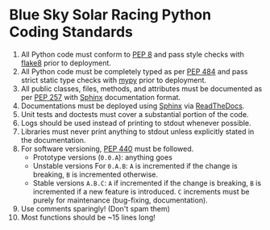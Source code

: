 # Blue Sky Solar Racing Python Coding Standards

1. All Python code must conform to [PEP 8](https://peps.python.org/pep-0008/) and pass style checks with [flake8](https://flake8.pycqa.org/en/latest/) prior to deployment.
2. All Python code must be completely typed as per [PEP 484](https://peps.python.org/pep-0484/) and pass strict static type checks with [mypy](https://mypy-lang.org/) prior to deployment.
3. All public classes, files, methods, and attributes must be documented as per [PEP 257](https://peps.python.org/pep-0257/) with [Sphinx](https://www.sphinx-doc.org/en/master/index.html) documentation format.
4. Documentations must be deployed using [Sphinx](https://www.sphinx-doc.org/en/master/index.html) via [ReadTheDocs](https://readthedocs.org/dashboard/).
5. Unit tests and doctests must cover a substantial portion of the code.
6. Logs should be used instead of printing to stdout whenever possible.
7. Libraries must never print anything to stdout unless explicitly stated in the documentation.
8. For software versioning, [PEP 440](https://peps.python.org/pep-0440/) must be followed.
    - Prototype versions (`0.0.A`): anything goes
    - Unstable versions For `0.A.B`: `A` is incremented if the change is breaking, `B` is incremented otherwise.
    - Stable versions `A.B.C`: `A` if incremented if the change is breaking, `B` is incremented if a new feature is introduced. `C` increments must be purely for maintenance (bug-fixing, documentation).
10. Use comments sparingly! (Don't spam them)
11. Most functions should be ~15 lines long!
